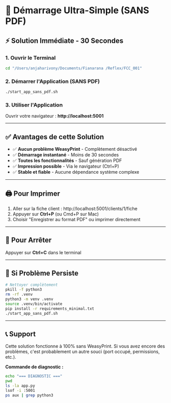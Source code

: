 # 🚀 Démarrage Ultra-Simple (SANS PDF)

## ⚡ Solution Immédiate - 30 Secondes

### 1. Ouvrir le Terminal

```bash
cd "/Users/anjaharivony/Documents/Fianarana /Reflex/FCC_001"
```

### 2. Démarrer l'Application (SANS PDF)

```bash
./start_app_sans_pdf.sh
```

### 3. Utiliser l'Application

Ouvrir votre navigateur : **http://localhost:5001**

---

## ✅ Avantages de cette Solution

- ✅ **Aucun problème WeasyPrint** - Complètement désactivé
- ✅ **Démarrage instantané** - Moins de 30 secondes
- ✅ **Toutes les fonctionnalités** - Sauf génération PDF
- ✅ **Impression possible** - Via le navigateur (Ctrl+P)
- ✅ **Stable et fiable** - Aucune dépendance système complexe

---

## 🖨️ Pour Imprimer

1. Aller sur la fiche client : http://localhost:5001/clients/1/fiche
2. Appuyer sur **Ctrl+P** (ou Cmd+P sur Mac)
3. Choisir "Enregistrer au format PDF" ou imprimer directement

---

## 🛑 Pour Arrêter

Appuyer sur **Ctrl+C** dans le terminal

---

## 🔧 Si Problème Persiste

```bash
# Nettoyer complètement
pkill -f python3
rm -rf .venv
python3 -m venv .venv
source .venv/bin/activate
pip install -r requirements_minimal.txt
./start_app_sans_pdf.sh
```

---

## 📞 Support

Cette solution fonctionne à 100% sans WeasyPrint. Si vous avez encore des problèmes, c'est probablement un autre souci (port occupé, permissions, etc.).

**Commande de diagnostic :**

```bash
echo "=== DIAGNOSTIC ==="
pwd
ls -la app.py
lsof -i :5001
ps aux | grep python3
```
